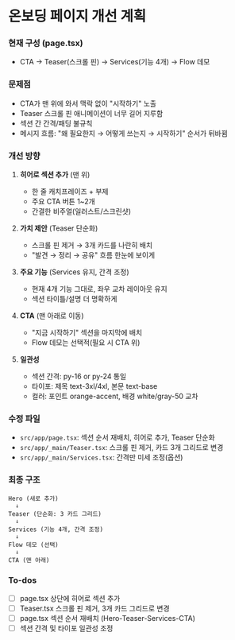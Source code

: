 <!-- 4d5e300c-53e9-4cbc-9ac5-1485b131e4ff 89e59b50-2d66-4cdd-9e45-96f8e6a41470 -->

# 온보딩 페이지 개선 계획

### 현재 구성 (page.tsx)

- CTA → Teaser(스크롤 핀) → Services(기능 4개) → Flow 데모

### 문제점

- CTA가 맨 위에 와서 맥락 없이 "시작하기" 노출
- Teaser 스크롤 핀 애니메이션이 너무 길어 지루함
- 섹션 간 간격/패딩 불규칙
- 메시지 흐름: "왜 필요한지 → 어떻게 쓰는지 → 시작하기" 순서가 뒤바뀜

### 개선 방향

1. **히어로 섹션 추가** (맨 위)
   - 한 줄 캐치프레이즈 + 부제
   - 주요 CTA 버튼 1~2개
   - 간결한 비주얼(일러스트/스크린샷)

2. **가치 제안** (Teaser 단순화)
   - 스크롤 핀 제거 → 3개 카드를 나란히 배치
   - "발견 → 정리 → 공유" 흐름 한눈에 보이게

3. **주요 기능** (Services 유지, 간격 조정)
   - 현재 4개 기능 그대로, 좌우 교차 레이아웃 유지
   - 섹션 타이틀/설명 더 명확하게

4. **CTA** (맨 아래로 이동)
   - "지금 시작하기" 섹션을 마지막에 배치
   - Flow 데모는 선택적(필요 시 CTA 위)

5. **일관성**
   - 섹션 간격: py-16 or py-24 통일
   - 타이포: 제목 text-3xl/4xl, 본문 text-base
   - 컬러: 포인트 orange-accent, 배경 white/gray-50 교차

### 수정 파일

- `src/app/page.tsx`: 섹션 순서 재배치, 히어로 추가, Teaser 단순화
- `src/app/_main/Teaser.tsx`: 스크롤 핀 제거, 카드 3개 그리드로 변경
- `src/app/_main/Services.tsx`: 간격만 미세 조정(옵션)

### 최종 구조

```
Hero (새로 추가)
  ↓
Teaser (단순화: 3 카드 그리드)
  ↓
Services (기능 4개, 간격 조정)
  ↓
Flow 데모 (선택)
  ↓
CTA (맨 아래)
```

### To-dos

- [ ] page.tsx 상단에 히어로 섹션 추가
- [ ] Teaser.tsx 스크롤 핀 제거, 3개 카드 그리드로 변경
- [ ] page.tsx 섹션 순서 재배치 (Hero-Teaser-Services-CTA)
- [ ] 섹션 간격 및 타이포 일관성 조정
